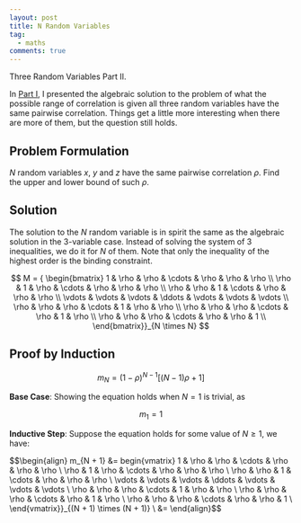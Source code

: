 ```yaml
---
layout: post
title: N Random Variables
tag:
  - maths
comments: true
---
```

Three Random Variables Part II.

In [Part I](/Three-Random-Variables/), I presented the algebraic solution to the problem of what the possible range of correlation is given all three random variables have the same pairwise correlation. Things get a little more interesting when there are more of them, but the question still holds. 

## Problem Formulation
$N$ random variables $x$, $y$ and $z$ have the same pairwise correlation $\rho$. Find the upper and lower bound of such $\rho$.

## Solution
The solution to the $N$ random variable is in spirit the same as the algebraic solution in the 3-variable case. Instead of solving the system of 3 inequalities, we do it for $N$ of them. Note that only the inequality of the highest order is the binding constraint.

$$
M = {
\begin{bmatrix} 
1      & \rho   & \rho   & \cdots & \rho   & \rho   & \rho   \\
\rho   & 1      & \rho   & \cdots & \rho   & \rho   & \rho   \\
\rho   & \rho   & 1      & \cdots & \rho   & \rho   & \rho   \\
\vdots & \vdots & \vdots & \ddots & \vdots & \vdots & \vdots \\
\rho   & \rho   & \rho   & \cdots & 1      & \rho   & \rho   \\
\rho   & \rho   & \rho   & \cdots & \rho   & 1      & \rho   \\
\rho   & \rho   & \rho   & \cdots & \rho   & \rho   & 1      \\
\end{bmatrix}}_{N \times N}
$$

## Proof by Induction

$$
m_N = (1 - \rho) ^ {N - 1} [(N - 1) \rho + 1]
$$

**Base Case**: Showing the equation holds when $N = 1$ is trivial, as

$$
m_1 = 1
$$

**Inductive Step**: Suppose the equation holds for some value of $N \geq 1$, we have:

$$\begin{align}
m_{N + 1} &= begin{vmatrix} 
1      & \rho   & \rho   & \cdots & \rho   & \rho   & \rho   \\
\rho   & 1      & \rho   & \cdots & \rho   & \rho   & \rho   \\
\rho   & \rho   & 1      & \cdots & \rho   & \rho   & \rho   \\
\vdots & \vdots & \vdots & \ddots & \vdots & \vdots & \vdots \\
\rho   & \rho   & \rho   & \cdots & 1      & \rho   & \rho   \\
\rho   & \rho   & \rho   & \cdots & \rho   & 1      & \rho   \\
\rho   & \rho   & \rho   & \cdots & \rho   & \rho   & 1      \\
\end{vmatrix}}_{(N + 1) \times (N + 1)} \\
&=
\end{align}$$


